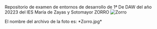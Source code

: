 Repositorio de examen de entornos de desarrollo de 1ª De DAW del año 20223 del IES María de Zayas y Sotomayor
ZORRO
<img src="https://media.istockphoto.com/id/516318760/es/foto/red-fox-vulpes-vulpes.jpg?s=612x612&w=0&k=20&c=b5QH5UScj2ovKcioOx03DIcg9YZgUdnXZDadeyDXTIk=" alt="Zorro">
<p>El nombre del archivo de la foto es: *Zorro.jpg* </p>
